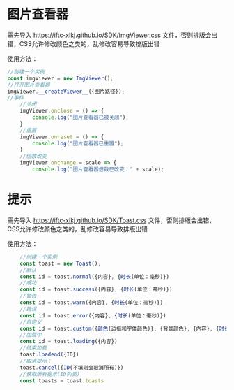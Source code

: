 # 图片查看器
需先导入 https://iftc-xlkj.github.io/SDK/ImgViewer.css 文件，否则排版会出错，CSS允许修改颜色之类的，乱修改容易导致排版出错

使用方法：
```JavaScript
//创建一个实例
const imgViewer = new ImgViewer();
//打开图片查看器
imgViewer.__createViewer__({图片路径});
//事件
    //关闭
    imgViewer.onclose = () => {
        console.log("图片查看器已被关闭");
    }
    //重置
    imgViewer.onreset = () => {
        console.log("图片查看器已重置");
    }
    //倍数改变
    imgViewer.onchange = scale => {
        console.log("图片查看器倍数已改变：" + scale);
```

# 提示

需先导入 https://iftc-xlkj.github.io/SDK/Toast.css 文件，否则排版会出错，CSS允许修改颜色之类的，乱修改容易导致排版出错

使用方法：
```JavaScript
    //创建一个实例
    const toast = new Toast();
    //默认
    const id = toast.normal({内容}, {时长(单位：毫秒)})
    //成功
    const id = toast.success({内容}, {时长(单位：毫秒)})
    //警告
    const id = toast.warn({内容}, {时长(单位：毫秒)})
    //错误
    const id = toast.error({内容}, {时长(单位：毫秒)})
    //自定义
    const id = toast.custom({颜色(边框和字体颜色)}, {背景颜色}, {内容}, {时长(单位：毫秒)})
    //加载中
    const id = toast.loading({内容})
    //结束加载
    toast.loadend({ID})
    //取消提示：
    toast.cancel({ID(不填则会取消所有)})
    //获取所有提示(ID列表)
    const toasts = toast.toasts
```